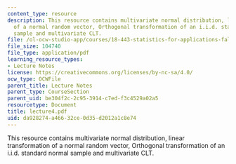 ```yaml
---
content_type: resource
description: This resource contains multivariate normal distribution, linear transformation
  of a normal random vector, Orthogonal transformation of an i.i.d. standard normal
  sample and multivariate CLT.
file: /ol-ocw-studio-app/courses/18-443-statistics-for-applications-fall-2006/da928274a46632ce0d35d2012a1c8e74_lecture4.pdf
file_size: 104740
file_type: application/pdf
learning_resource_types:
- Lecture Notes
license: https://creativecommons.org/licenses/by-nc-sa/4.0/
ocw_type: OCWFile
parent_title: Lecture Notes
parent_type: CourseSection
parent_uid: be304f2c-2c95-3914-c7ed-f3c4529a02a5
resourcetype: Document
title: lecture4.pdf
uid: da928274-a466-32ce-0d35-d2012a1c8e74
---
```

This resource contains multivariate normal distribution, linear transformation of a normal random vector, Orthogonal transformation of an i.i.d. standard normal sample and multivariate CLT.